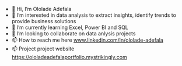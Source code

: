 - 👋 Hi, I’m Ololade Adefala
- 👀 I’m interested in data analysis to extract insights, identify trends to provide business solutions
- 🌱 I’m currently learning Excel, Power BI and SQL
- 💞️ I’m looking to collaborate on data anlysis projects
- 📫 How to reach me here www.linkedin.com/in/ololade-adefala
- 📫 Project project website https://ololadeadefalaportfolio.mystrikingly.com


<!---
Olorlade/Olorlade is a ✨ special ✨ repository because its `README.md` (this file) appears on your GitHub profile.
You can click the Preview link to take a look at your changes.
--->
